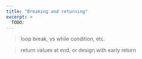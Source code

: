 ```yaml
---
title: "Breaking and returning"
excerpt: >
  TODO:
---
```



> loop break, vs while condition, etc.

> return values at end, or design with early return
